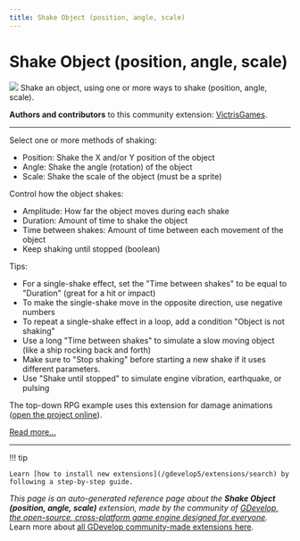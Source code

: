 ```yaml
---
title: Shake Object (position, angle, scale)
---
```

# Shake Object (position, angle, scale)

![](https://resources.gdevelop-app.com/assets/Icons/arrow-all.svg)
Shake an object, using one or more ways to shake (position, angle, scale).

**Authors and contributors** to this community extension: [VictrisGames](https://gd.games/VictrisGames).

---

Select one or more methods of shaking:

- Position: Shake the X and/or Y position of the object 
- Angle: Shake the angle (rotation) of the object 
- Scale: Shake the scale of the object (must be a sprite)

Control how the object shakes:

- Amplitude: How far the object moves during each shake
- Duration: Amount of time to shake the object
- Time between shakes: Amount of time between each movement of the object
- Keep shaking until stopped (boolean)

Tips:

- For a single-shake effect, set the "Time between shakes" to be equal to "Duration"  (great for a hit or impact)
- To make the single-shake move in the opposite direction, use negative numbers 
- To repeat a single-shake effect in a loop, add a condition "Object is not shaking" 
- Use a long "Time between shakes" to simulate a slow moving object (like a ship rocking back and forth)
- Make sure to "Stop shaking" before starting a new shake if it uses different parameters. 
- Use "Shake until stopped" to simulate engine vibration, earthquake, or pulsing

The top-down RPG example uses this extension for damage animations ([open the project online](https://editor.gdevelop.io/?project=example://top-down-rpg)).

[Read more...](https://victrisgames.itch.io/gdevelop-camera-shake-example)

---

!!! tip

    Learn [how to install new extensions](/gdevelop5/extensions/search) by following a step-by-step guide.

*This page is an auto-generated reference page about the **Shake Object (position, angle, scale)** extension, made by the community of [GDevelop, the open-source, cross-platform game engine designed for everyone](https://gdevelop.io/).* Learn more about [all GDevelop community-made extensions here](/gdevelop5/extensions).